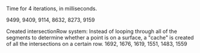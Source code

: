 Time for 4 iterations, in milliseconds.

9499, 9409, 9114, 8632, 8273, 9159

Created intersectionRow system:
Instead of looping through all of the segments to determine whether a point is on a surface, a "cache" is created of all the intersections on a certain row.
1692, 1676, 1619, 1551, 1483, 1559